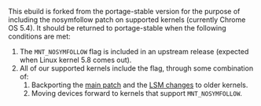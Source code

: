 This ebuild is forked from the portage-stable version for the purpose of
including the nosymfollow patch on supported kernels (currently Chrome OS 5.4).
It should be returned to portage-stable when the following conditions are met:

1.  The `MNT_NOSYMFOLLOW` flag is included in an upstream release (expected
    when Linux kernel 5.8 comes out).
2.  All of our supported kernels include the flag, through some combination of:
    1.  Backporting the [main patch](https://lore.kernel.org/linux-fsdevel/20200304173446.122990-1-zwisler@google.com/)
        and the [LSM changes](http://b/152074038) to older kernels.
    2.  Moving devices forward to kernels that support `MNT_NOSYMFOLLOW`.
